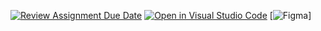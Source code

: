 [![Review Assignment Due Date](https://classroom.github.com/assets/deadline-readme-button-24ddc0f5d75046c5622901739e7c5dd533143b0c8e959d652212380cedb1ea36.svg)](https://classroom.github.com/a/_YGgXMsD)
[![Open in Visual Studio Code](https://classroom.github.com/assets/open-in-vscode-718a45dd9cf7e7f842a935f5ebbe5719a5e09af4491e668f4dbf3b35d5cca122.svg)](https://classroom.github.com/online_ide?assignment_repo_id=12636181&assignment_repo_type=AssignmentRepo)
[![Figma](https://www.figma.com/file/VynUWTkfyuOJ4dxm0RxfgP/FoodDiary?type=design&node-id=0-1&mode=design&t=4ZZmCcNENVseln3p-0)]